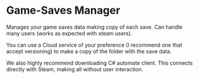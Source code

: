 # Game-Saves Manager

Manages your game saves data making copy of each save.
Can handle many users (works as expected with steam users).

You can use a Cloud service of your preference
(I recommend one that accept versioning)
to make a copy of the folder with the save data.

We also highly recommend downloading C# automate client.
This connects directly with Steam, making all without user interaction.
